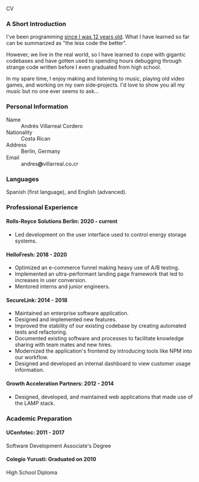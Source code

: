 CV

### A Short Introduction

I've been programming [since I was 12 years old](https://kaeruct.github.io/posts/origins.html). What I have learned so far can be summarized as "the less code the better".

However, we live in the real world, so I have learned to cope with gigantic codebases and have gotten used to spending hours debugging through strange code written before I even graduated from high school.

In my spare time, I enjoy making and listening to music, playing old video games, and working on my own side‑projects. I'd love to show you all my music but no one ever seems to ask...

### Personal Information

<dl class="personal-info">
<dt>Name</dt>
<dd>Andrés Villarreal Cordero</dd>
<dt>Nationality</dt>
<dd>Costa Rican</dd>
<dt>Address</dt>
<dd>Berlin, Germany</dd>
<dt>Email</dt>
<dd>andres<strong>@</strong>villarreal<strong>.</strong>co<strong>.</strong>cr</dd>
</dl>

### Languages

Spanish (first language), and English (advanced).

### Professional Experience

#### Rolls-Royce Solutions Berlin: 2020 - current

*   Led development on the user interface used to control energy storage systems.

#### HelloFresh: 2018 - 2020

*   Optimized an e-commerce funnel making heavy use of A/B testing.
*   Implemented an ultra-performant landing page framework that led to increases in user conversion.
*   Mentored interns and junior engineers.

#### SecureLink: 2014 - 2018

*   Maintained an enterprise software application.
*   Designed and implemented new features.
*   Improved the stability of our existing codebase by creating automated tests and refactoring.
*   Documented existing software and processes to facilitate knowledge sharing with team mates and new hires.
*   Modernized the application's frontend by introducing tools like NPM into our workflow.
*   Designed and developed an internal dashboard to view customer usage information.

#### Growth Acceleration Partners: 2012 - 2014

*   Designed, developed, and maintained web applications that made use of the LAMP stack.

### Academic Preparation

#### UCenfotec: 2011 - 2017

Software Development Associate's Degree

#### Colegio Yurusti: Graduated on 2010

High School Diploma